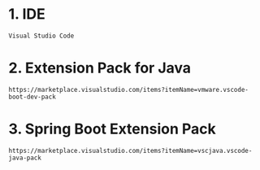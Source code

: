 # 1. IDE

    Visual Studio Code

# 2. Extension Pack for Java

    https://marketplace.visualstudio.com/items?itemName=vmware.vscode-boot-dev-pack

# 3. Spring Boot Extension Pack

    https://marketplace.visualstudio.com/items?itemName=vscjava.vscode-java-pack